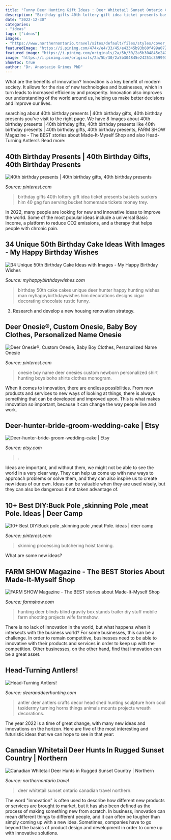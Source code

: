 ```yaml
---
title: "Funny Deer Hunting Gift Ideas : Deer Whitetail Sunset Ontario Canadian Travel Northern"
description: "Birthday gifts 40th lottery gift idea ticket presents baskets suckers him 40 gag fun serving bucket homemade tickets money trey"
date: "2022-12-30"
categories:
- "ideas"
tags: ["ideas"]
images:
- "https://www.northernontario.travel/sites/default/files/styles/cover_proportional/public/leads/93d91a0d9ac8604d953724b139da547a_XL.jpg?itok=4eq07gBr"
featuredImage: "https://i.pinimg.com/474x/e4/33/45/e43345b93b60f499a072124575607678--skinning-rack-deer-blind.jpg?nii=t"
featured_image: "https://i.pinimg.com/originals/2a/5b/30/2a5b304845e24251c359993afb1bdc30.jpg"
image: "https://i.pinimg.com/originals/2a/5b/30/2a5b304845e24251c359993afb1bdc30.jpg"
ShowToc: true
author: "Dr. Anastacio Grimes PhD"
---
```



What are the benefits of innovation?
Innovation is a key benefit of modern society. It allows for the rise of new technologies and businesses, which in turn leads to increased efficiency and prosperity. Innovation also improves our understanding of the world around us, helping us make better decisions and improve our lives.

	

		
searching about 40th birthday presents | 40th birthday gifts, 40th birthday presents you've visit to the right page. We have 8 Images about 40th birthday presents | 40th birthday gifts, 40th birthday presents like 40th birthday presents | 40th birthday gifts, 40th birthday presents, FARM SHOW Magazine - The BEST stories about Made-It-Myself Shop and also Head-Turning Antlers!. Read more:
		
    
## 40th Birthday Presents | 40th Birthday Gifts, 40th Birthday Presents

<img loading=lazy src="https://i.pinimg.com/originals/2a/5b/30/2a5b304845e24251c359993afb1bdc30.jpg" onerror="this.onerror=null;this.src='https://tse3.mm.bing.net/th?id=OIP.idOxUiQzJbKaH73RyhLBegHaKG&amp;pid=15.1';" alt="40th birthday presents | 40th birthday gifts, 40th birthday presents">

_Source: pinterest.com_

>birthday gifts 40th lottery gift idea ticket presents baskets suckers him 40 gag fun serving bucket homemade tickets money trey. 

	

In 2022, many people are looking for new and innovative ideas to improve the world. Some of the most popular ideas include a universal Basic Income, a platform to reduce CO2 emissions, and a therapy that helps people with chronic pain.

    
## 34 Unique 50th Birthday Cake Ideas With Images - My Happy Birthday Wishes

<img loading=lazy src="https://www.myhappybirthdaywishes.com/wp-content/uploads/2016/09/deer-hunter-50th-birthday-cakes-for-men.jpg" onerror="this.onerror=null;this.src='https://tse3.mm.bing.net/th?id=OIP.HHj-5TJQvWshX9oOAokaMgHaJR&amp;pid=15.1';" alt="34 Unique 50th Birthday Cake Ideas with Images - My Happy Birthday Wishes">

_Source: myhappybirthdaywishes.com_

>birthday 50th cake cakes unique deer hunter happy hunting wishes man myhappybirthdaywishes him decorations designs cigar decorating chocolate rustic funny. 

	

3. Research and develop a new housing renovation strategy.

    
## Deer Onesie®, Custom Onesie, Baby Boy Clothes, Personalized Name Onesie

<img loading=lazy src="https://i.pinimg.com/736x/c1/95/42/c1954290996cc7bcc60033699d92de4f--boy-name-onesie-monogram-boy-onesie.jpg" onerror="this.onerror=null;this.src='https://tse1.mm.bing.net/th?id=OIP.q4zTfjxxhGwWfoG_8GPoqAHaIw&amp;pid=15.1';" alt="Deer Onesie®, Custom Onesie, Baby Boy Clothes, Personalized Name Onesie">

_Source: pinterest.com_

>onesie boy name deer onesies custom newborn personalized shirt hunting boys boho shirts clothes monogram. 

	

When it comes to innovation, there are endless possibilities. From new products and services to new ways of looking at things, there is always something that can be developed and improved upon. This is what makes innovation so important, because it can change the way people live and work.

    
## Deer-hunter-bride-groom-wedding-cake | Etsy

<img loading=lazy src="https://i.etsystatic.com/6362870/r/il/7d894d/1173042384/il_794xN.1173042384_salu.jpg" onerror="this.onerror=null;this.src='https://tse4.mm.bing.net/th?id=OIP.ijwYqajgiJ58krDP3o6v3AHaKh&amp;pid=15.1';" alt="Deer-hunter-bride-groom-wedding-cake | Etsy">

_Source: etsy.com_

>. 

	

Ideas are important, and without them, we might not be able to see the world in a very clear way. They can help us come up with new ways to approach problems or solve them, and they can also inspire us to create new ideas of our own. Ideas can be valuable when they are used wisely, but they can also be dangerous if not taken advantage of.

    
## 10+ Best DIY:Buck Pole ,skinning Pole ,meat Pole. Ideas | Deer Camp

<img loading=lazy src="https://i.pinimg.com/474x/e4/33/45/e43345b93b60f499a072124575607678--skinning-rack-deer-blind.jpg?nii=t" onerror="this.onerror=null;this.src='https://tse3.mm.bing.net/th?id=OIP.jjyP43psWeg2SP1J4edxJAAAAA&amp;pid=15.1';" alt="10+ Best DIY:Buck pole ,skinning pole ,meat Pole. ideas | deer camp">

_Source: pinterest.com_

>skinning processing butchering hoist tanning. 

	

What are some new ideas?
 

    
## FARM SHOW Magazine - The BEST Stories About Made-It-Myself Shop

<img loading=lazy src="https://www.farmshow.com/images/articles/30/6/11459_l.jpg" onerror="this.onerror=null;this.src='https://tse3.mm.bing.net/th?id=OIP.kdhcNmcPsb1028phxX-vNAHaFj&amp;pid=15.1';" alt="FARM SHOW Magazine - The BEST stories about Made-It-Myself Shop">

_Source: farmshow.com_

>hunting deer blinds blind gravity box stands trailer diy stuff mobile farm shooting projects wife farmshow. 

	

There is no lack of innovation in the world, but what happens when it intersects with the business world? For some businesses, this can be a challenge. In order to remain competitive, businesses need to be able to innovative with their products and services in order to keep up with the competition. Other businesses, on the other hand, find that innovation can be a great asset.

    
## Head-Turning Antlers!

<img loading=lazy src="http://www.deeranddeerhunting.com/wp-content/uploads/PeakAntlers.jpg" onerror="this.onerror=null;this.src='https://tse2.mm.bing.net/th?id=OIP.GTkhpSjVS8Q3_SEXNL4ZBwHaLH&amp;pid=15.1';" alt="Head-Turning Antlers!">

_Source: deeranddeerhunting.com_

>antler deer antlers crafts decor head shed hunting sculpture horn cool taxidermy turning horns things animals mounts projects wreath decorations. 

	

The year 2022 is a time of great change, with many new ideas and innovations on the horizon. Here are five of the most interesting and futuristic ideas that we can hope to see in that year:

    
## Canadian Whitetail Deer Hunts In Rugged Sunset Country | Northern

<img loading=lazy src="https://www.northernontario.travel/sites/default/files/styles/cover_proportional/public/leads/93d91a0d9ac8604d953724b139da547a_XL.jpg?itok=4eq07gBr" onerror="this.onerror=null;this.src='https://tse2.mm.bing.net/th?id=OIP.94BssTpjjs69gS4QJ-FyoQHaFj&amp;pid=15.1';" alt="Canadian Whitetail Deer Hunts in Rugged Sunset Country | Northern">

_Source: northernontario.travel_

>deer whitetail sunset ontario canadian travel northern. 

	

The word "innovation" is often used to describe how different new products or services are brought to market, but it has also been defined as the process of making something new from scratch. In business, innovation can mean different things to different people, and it can often be tougher than simply coming up with a new idea. Sometimes, companies have to go beyond the basics of product design and development in order to come up with innovative solutions.

